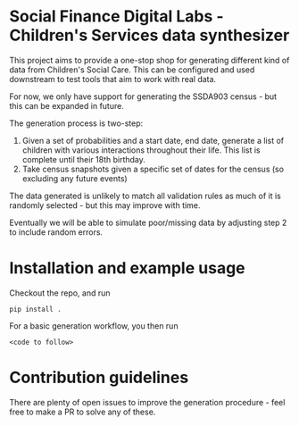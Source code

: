 # Social Finance Digital Labs - Children's Services data synthesizer

This project aims to provide a one-stop shop for generating different kind of data from Children's Social Care. This can be configured
and used downstream to test tools that aim to work with real data.

For now, we only have support for generating the SSDA903 census - but this can be expanded in future.

The generation process is two-step:

1. Given a set of probabilities and a start date, end date, generate a list of children with various interactions throughout their life. This list is complete until their 18th birthday.
2. Take census snapshots given a specific set of dates for the census (so excluding any future events)


The data generated is unlikely to match all validation rules as much of it is randomly selected - but this may improve with time.

Eventually we will be able to simulate poor/missing data by adjusting step 2 to include random errors.

# Installation and example usage

Checkout the repo, and run

```
pip install .
```

For a basic generation workflow, you then run

```
<code to follow>
```

# Contribution guidelines

There are plenty of open issues to improve the generation procedure - feel free to make a PR to solve any of these.